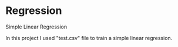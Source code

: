 # Regression
 Simple Linear Regression
 
 In this project I used "test.csv" file to train a simple linear regression.
